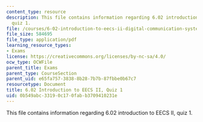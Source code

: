```yaml
---
content_type: resource
description: This file contains information regarding 6.02 introduction to EECS II,
  quiz 1.
file: /courses/6-02-introduction-to-eecs-ii-digital-communication-systems-fall-2012/0b549abc33190c170fabb3709410231e_MIT6_02F12_quiz1.pdf
file_size: 584695
file_type: application/pdf
learning_resource_types:
- Exams
license: https://creativecommons.org/licenses/by-nc-sa/4.0/
ocw_type: OCWFile
parent_title: Exams
parent_type: CourseSection
parent_uid: e65fa757-3838-8b28-7b7b-87fbbe0b67c7
resourcetype: Document
title: 6.02 Introduction to EECS II, Quiz 1
uid: 0b549abc-3319-0c17-0fab-b3709410231e
---
```

This file contains information regarding 6.02 introduction to EECS II, quiz 1.